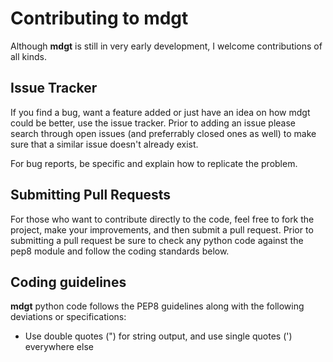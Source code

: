 Contributing to **mdgt**
====
Although **mdgt** is still in very early development, I welcome contributions of all kinds.

Issue Tracker
----
If you find a bug, want a feature added or just have an idea on how mdgt could be better,
use the issue tracker.  Prior to adding an issue please search through open issues (and
preferrably closed ones as well) to make sure that a similar issue doesn't already exist.

For bug reports, be specific and explain how to replicate the problem.

Submitting Pull Requests
----
For those who want to contribute directly to the code, feel free to fork the project,
make your improvements, and then submit a pull request.  Prior to submitting a pull
request be sure to check any python code against the pep8 module and follow the coding
standards below.

Coding guidelines
---
**mdgt** python code follows the PEP8 guidelines along with the following deviations
or specifications:
* Use double quotes (") for string output, and use single quotes (') everywhere else 